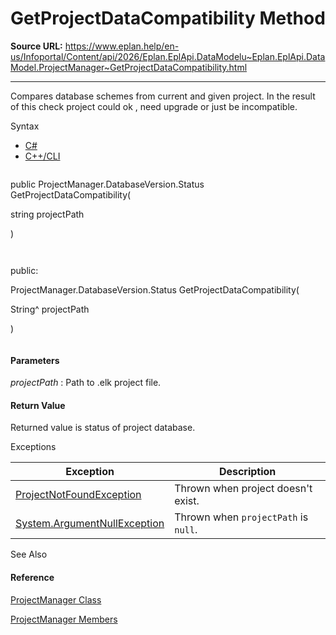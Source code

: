 # GetProjectDataCompatibility Method

**Source URL:** https://www.eplan.help/en-us/Infoportal/Content/api/2026/Eplan.EplApi.DataModelu~Eplan.EplApi.DataModel.ProjectManager~GetProjectDataCompatibility.html

---

Compares database schemes from current and given project. In the result of this check project could ok , need upgrade or just be incompatible.

Syntax

- [C#](#i-syntax-CS)
- [C++/CLI](#i-syntax-CPP2005)

```
```
public ProjectManager.DatabaseVersion.Status GetProjectDataCompatibility( 
   string projectPath
)
```
```

```
```
public:
ProjectManager.DatabaseVersion.Status GetProjectDataCompatibility( 
   String^ projectPath
)
```
```

#### Parameters

*projectPath*
:   Path to .elk project file.

#### Return Value

Returned value is status of project database.

Exceptions

| Exception | Description |
| --- | --- |
| [ProjectNotFoundException](Eplan.EplApi.DataModelu~Eplan.EplApi.DataModel.ProjectNotFoundException.html) | Thrown when project doesn't exist. |
| [System.ArgumentNullException](#) | Thrown when  `projectPath`  is `null`. |



See Also

#### Reference

[ProjectManager Class](Eplan.EplApi.DataModelu~Eplan.EplApi.DataModel.ProjectManager.html)
  
[ProjectManager Members](Eplan.EplApi.DataModelu~Eplan.EplApi.DataModel.ProjectManager_members.html)